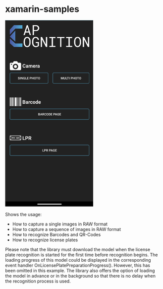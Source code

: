 # xamarin-samples

<img src="/assets/main.png" alt="Mainscreen" height="600"/>

Shows the usage:
- How to capture a single images in RAW format
- How to capture a sequence of images in RAW format
- How to recognize Barcodes and QR-Codes
- How to recognize license plates

Please note that the library must download the model when the license plate recognition is started for the first time before recognition begins.
The loading progress of this model could be displayed in the corresponding event handler OnLicensePlatePreparationProgress(). However, this has been omitted in this example.
The library also offers the option of loading the model in advance or in the background so that there is no delay when the recognition process is used.
